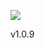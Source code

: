 ![](http://ec2-54-84-168-110.compute-1.amazonaws.com/tfs/DefaultCollection/_apis/public/build/definitions/3d2655b1-3ba5-4a12-a4de-ccc890990afe/5/badge)

<span id='appversion'>v1.0.9</span>
